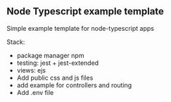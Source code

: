 ## Node Typescript example template

Simple example template for node-typescript apps

Stack:
- package manager npm
- testing: jest + jest-extended
- views: ejs
- Add public css and js files
- add example for controllers and routing
- Add .env file